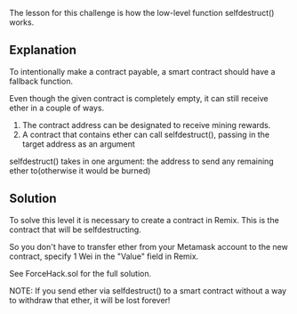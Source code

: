 The lesson for this challenge is how the low-level function selfdestruct() works.

## Explanation
To intentionally make a contract payable, a smart contract should have a fallback function.

Even though the given contract is completely empty, it can still receive ether in a couple of ways.

1) The contract address can be designated to receive mining rewards.
2) A contract that contains ether can call selfdestruct(), passing in the target address as an argument

selfdestruct() takes in one argument: the address to send any remaining ether to(otherwise it would be burned)

## Solution
To solve this level it is necessary to create a contract in Remix. This is the contract that will be selfdestructing.

So you don't have to transfer ether from your Metamask account to the new contract, specify 1 Wei in the "Value" field in Remix.

See ForceHack.sol for the full solution.

NOTE: If you send ether via selfdestruct() to a smart contract without a way to withdraw that ether, it will be lost forever!